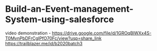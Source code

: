 # Build-an-Event-management-System-using-salesforce
video demonstration - https://drive.google.com/file/d/1GROqBlWXx4S-T0MvnPbDFrCglPfO70Fc/view?usp=share_link
https://trailblazer.me/id/b2020batch3
